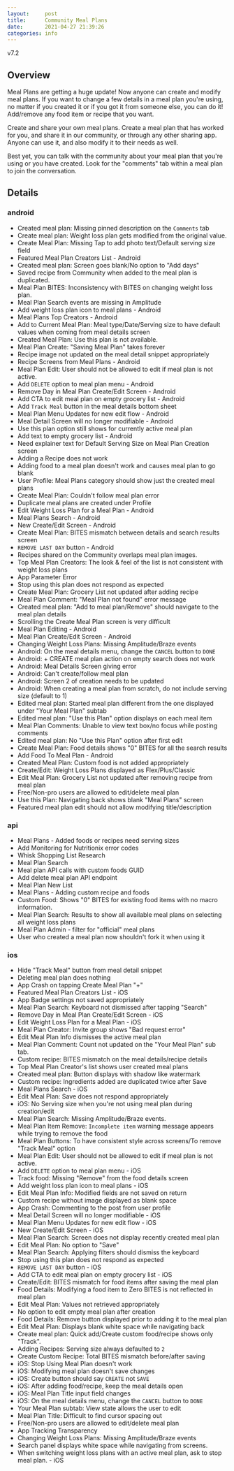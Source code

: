 ```yaml
---
layout:     post
title:      Community Meal Plans
date:       2021-04-27 21:39:26
categories: info
---
```


v7.2

## Overview
Meal Plans are getting a huge update! Now anyone can create and modify meal
plans. If you want to change a few details in a meal plan you're using, no
matter if you created it or if you got it from someone else, you can do it!
Add/remove any food item or recipe that you want.

Create and share your own meal plans. Create a meal plan that has worked for
you, and share it in our community, or through any other sharing app. Anyone can
use it, and also modify it to their needs as well.

Best yet, you can talk with the community about your meal plan that you're using
or you have created. Look for the "comments" tab within a meal plan to join the
conversation.

## Details
### android
* Created meal plan: Missing pinned description on the `Comments` tab
* Create meal plan: Weight loss plan gets modified from the original value.
* Create Meal Plan: Missing Tap to add photo text/Default serving size field
* Featured Meal Plan Creators List - Android
* Created meal plan: Screen goes blank/No option to "Add days"
* Saved recipe from Community when added to the meal plan is duplicated.
* Meal Plan BITES: Inconsistency with BITES on changing weight loss plan.
* Meal Plan Search events are missing in Amplitude
* Add weight loss plan icon to meal plans - Android
* Meal Plans Top Creators - Android
* Add to Current Meal Plan: Meal type/Date/Serving size to have default values when coming from meal details screen
* Created Meal Plan: Use this plan is not available.
* Meal Plan Create: "Saving Meal Plan" takes forever
* Recipe image not updated on the meal detail snippet appropriately
* Recipe Screens from Meal Plans - Android
* Meal Plan Edit: User should not be allowed to edit if meal plan is not active.
* Add `DELETE` option to meal plan menu - Android
* Remove Day in Meal Plan Create/Edit Screen - Android
* Add CTA to edit meal plan on empty grocery list - Android
* Add `Track Meal` button in the meal details bottom sheet
* Meal Plan Menu Updates for new edit flow - Android
* Meal Detail Screen will no longer modifiable - Android
* Use this plan option still shows for currently active meal plan
* Add text to empty grocery list - Android
* Need explainer text for Default Serving Size on Meal Plan Creation screen
* Adding a Recipe does not work
* Adding food to a meal plan doesn't work and causes meal plan to go blank
* User Profile: Meal Plans category should show just the created meal plans
* Create Meal Plan: Couldn't follow meal plan error
* Duplicate meal plans are created under Profile
* Edit Weight Loss Plan for a Meal Plan - Android
* Meal Plans Search - Android
* New Create/Edit Screen - Android
* Create Meal Plan: BITES mismatch between details and search results screen
* `REMOVE LAST DAY` button - Android
* Recipes shared on the Community overlaps meal plan images.
* Top Meal Plan Creators: The look & feel of the list is not consistent with weight loss plans
* App Parameter Error
* Stop using this plan does not respond as expected
* Create Meal Plan: Grocery List not updated after adding recipe
* Meal Plan Comment: "Meal Plan not found" error message 
* Created meal plan: "Add to meal plan/Remove" should navigate to the meal plan details
* Scrolling the Create Meal Plan screen is very difficult
* Meal Plan Editing - Android
* Meal Plan Create/Edit Screen - Android
* Changing Weight Loss Plans: Missing Amplitude/Braze events
* Android: On the meal details menu, change the `CANCEL` button to `DONE`
* Android: + CREATE meal plan action on empty search does not work
* Android: Meal Details Screen giving error
* Android: Can't create/follow meal plan
* Android: Screen 2 of creation needs to be updated
* Android: When creating a meal plan from scratch, do not include serving size (default to 1)
* Edited meal plan: Started meal plan different from the one displayed under "Your Meal Plan" subtab
* Edited meal plan: "Use this Plan" option displays on each meal item
* Meal Plan Comments: Unable to view text box/no focus while posting comments
* Edited meal plan: No "Use this Plan" option after first edit
* Create Meal Plan: Food details shows "0" BITES for all the search results
* Add Food To Meal Plan - Android
* Created Meal Plan: Custom food is not added appropriately
* Create/Edit: Weight Loss Plans displayed as Flex/Plus/Classic
* Edit Meal Plan: Grocery List not updated after removing recipe from meal plan
* Free/Non-pro users are allowed to edit/delete meal plan
* Use this Plan: Navigating back shows blank "Meal Plans" screen
* Featured meal plan edit should not allow modifying title/description
### api
* Meal Plans - Added foods or recipes need serving sizes
* Add Monitoring for Nutritionix error codes
* Whisk Shopping List Research
* Meal Plan Search
* Meal plan API calls with custom foods GUID
* Add delete meal plan API endpoint
* Meal Plan New List
* Meal Plans - Adding custom recipe and foods
* Custom Food: Shows "0" BITES for existing food items with no macro information.
* Meal Plan Search: Results to show all available meal plans on selecting all weight loss plans
* Meal Plan Admin - filter for "official" meal plans
* User who created a meal plan now shouldn't fork it when using it
### ios
* Hide "Track Meal" button from meal detail snippet
* Deleting meal plan does nothing
* App Crash on tapping Create Meal Plan "+"
* Featured Meal Plan Creators List - iOS
* App Badge settings not saved appropriately
* Meal Plan Search: Keyboard not dismissed after tapping "Search"
* Remove Day in Meal Plan Create/Edit Screen - iOS
* Edit Weight Loss Plan for a Meal Plan - iOS
* Meal Plan Creator: Invite group shows "Bad request error"
* Edit Meal Plan Info dismisses the active meal plan
* Meal Plan Comment: Count not updated on the "Your Meal Plan" sub tab.
* Custom recipe: BITES mismatch on the meal details/recipe details
* Top Meal Plan Creator's list shows user created meal plans
* Created meal plan: Button displays with shadow like watermark
* Custom recipe: Ingredients added are duplicated twice after Save
* Meal Plans Search - iOS
* Edit Meal Plan: Save does not respond appropriately
* iOS: No Serving size when you're not using meal plan during creation/edit
* Meal Plan Search: Missing Amplitude/Braze events.
* Meal Plan Item Remove: `Incomplete item` warning message appears while trying to remove the food
* Meal Plan Buttons: To have consistent style across screens/To remove "Track Meal" option
* Meal Plan Edit: User should not be allowed to edit if meal plan is not active.
* Add `DELETE` option to meal plan menu - iOS
* Track food: Missing "Remove" from the food details screen
* Add weight loss plan icon to meal plans - iOS
* Edit Meal Plan Info: Modified fields are not saved on return
* Custom recipe without image displayed as blank space
* App Crash: Commenting to the post from user profile
* Meal Detail Screen will no longer modifiable - iOS
* Meal Plan Menu Updates for new edit flow - iOS
* New Create/Edit Screen - iOS
* Meal Plan Search: Screen does not display recently created meal plan
* Edit Meal Plan: No option to "Save"
* Meal Plan Search: Applying filters should dismiss the keyboard
* Stop using this plan does not respond as expected
* `REMOVE LAST DAY` button - iOS
* Add CTA to edit meal plan on empty grocery list - iOS
* Create/Edit: BITES mismatch for food items after saving the meal plan
* Food Details: Modifying a food item to Zero BITES is not reflected in meal plan
* Edit Meal Plan: Values not retrieved appropriately
* No option to edit empty meal plan after creation
* Food Details: Remove button displayed prior to adding it to the meal plan
* Edit Meal Plan: Displays blank white space while navigating back
* Create meal plan: Quick add/Create custom food/recipe shows only "Track".
* Adding Recipes: Serving size always defaulted to `2`
* Create Custom Recipe: Total BITES mismatch before/after saving
* iOS: Stop Using Meal Plan doesn't work
* iOS: Modifying meal plan doesn't save changes
* iOS: Create button should say `CREATE` not `SAVE`
* iOS: After adding food/recipe, keep the meal details open
* iOS: Meal Plan Title input field changes
* iOS: On the meal details menu, change the `CANCEL` button to `DONE`
* Your Meal Plan subtab: View state allows the user to edit
* Meal Plan Title: Difficult to find cursor spacing out
* Free/Non-pro users are allowed to edit/delete meal plan
* App Tracking Transparency
* Changing Weight Loss Plans: Missing Amplitude/Braze events 
* Search panel displays white space while navigating from screens.
* When switching weight loss plans with an active meal plan, ask to stop meal plan. - iOS
